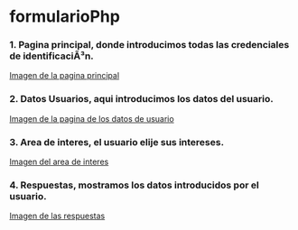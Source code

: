# formularioPhp
### 1. Pagina principal, donde introducimos todas las credenciales de identificaciÃ³n.

[Imagen de la pagina principal](ImagenCredenciales.PNG)

### 2. Datos Usuarios, aqui introducimos los datos del usuario.

[Imagen de la pagina de los datos de usuario](ImagenDatos.PNG)

### 3. Area de interes, el usuario elije sus intereses.

[Imagen del area de interes](ImagenAreaInteres.PNG)

### 4. Respuestas, mostramos los datos introducidos por el usuario.

[Imagen de las respuestas](ImagenRespuestas.PNG)
